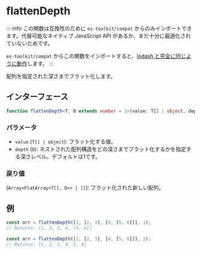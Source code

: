 # flattenDepth

::: info
この関数は互換性のために `es-toolkit/compat` からのみインポートできます。代替可能なネイティブ JavaScript API があるか、まだ十分に最適化されていないためです。

`es-toolkit/compat` からこの関数をインポートすると、[lodash と完全に同じように動作](../../../compatibility.md)します。
:::

配列を指定された深さまでフラット化します。

## インターフェース

```typescript
function flattenDepth<T, D extends number = 1>(value: T[] | object, depth: D): Array<FlatArray<T[], D>> | [];
```

### パラメータ

- `value` (`T[] | object`): フラット化する値。
- `depth` (`D`): ネストされた配列構造をどの深さまでフラット化するかを指定する深さレベル。デフォルトは1です。

### 戻り値

(`Array<FlatArray<T[], D>> | []`): フラット化された新しい配列。

## 例

```typescript
const arr = flattenDepth([1, [2, 3], [4, [5, 6]]], 1);
// Returns: [1, 2, 3, 4, [5, 6]]

const arr = flattenDepth([1, [2, 3], [4, [5, 6]]], 2);
// Returns: [1, 2, 3, 4, 5, 6]
```
